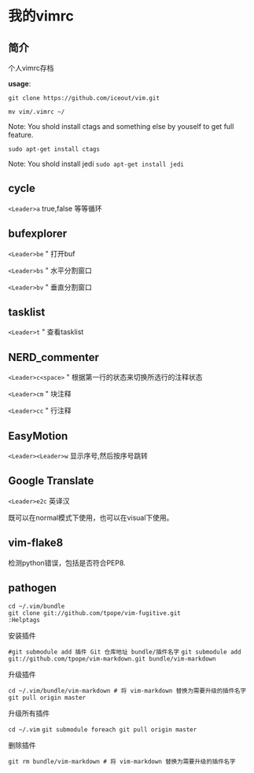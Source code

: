 我的vimrc
=========

简介
----
个人vimrc存档

__usage__:

`git clone https://github.com/iceout/vim.git`

`mv vim/.vimrc ~/`

Note: You shold install ctags and something else by youself to get full feature.

`sudo apt-get install ctags`

Note: You shold install jedi
`sudo apt-get install jedi`


cycle
-----
`<Leader>a` true,false 等等循环


bufexplorer
-----------
`<Leader>be` " 打开buf

`<Leader>bs` " 水平分割窗口

`<Leader>bv` " 垂直分割窗口


tasklist
--------
`<Leader>t` " 查看tasklist


NERD\_commenter
--------------
`<Leader>c<space>` " 根据第一行的状态来切换所选行的注释状态

`<Leader>cm` " 块注释

`<Leader>cc` " 行注释


EasyMotion
--
`<Leader><Leader>w` 显示序号,然后按序号跳转


Google Translate
--
`<Leader>e2c` 英译汉

既可以在normal模式下使用，也可以在visual下使用。


vim-flake8
-
<F7>检测python错误，包括是否符合PEP8.


pathogen
-

    cd ~/.vim/bundle
    git clone git://github.com/tpope/vim-fugitive.git
    :Helptags

安装插件

`#git submodule add 插件 Git 仓库地址 bundle/插件名字`
`git submodule add git://github.com/tpope/vim-markdown.git bundle/vim-markdown`

升级插件

`cd ~/.vim/bundle/vim-markdown # 将 vim-markdown 替换为需要升级的插件名字`
`git pull origin master`

升级所有插件

`cd ~/.vim`
`git submodule foreach git pull origin master`

删除插件

`git rm bundle/vim-markdown # 将 vim-markdown 替换为需要升级的插件名字`
